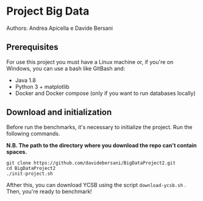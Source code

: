 # Project Big Data 
 Authors: Andrea Apicella e Davide Bersani

## Prerequisites
For use this project you must have a Linux machine or, if you're on Windows, you can use a bash like GitBash and:
* Java 1.8
* Python 3 + matplotlib
* Docker and Docker compose (only if you want to run databases locally)


## Download and initialization
Before run the benchmarks, it's necessary to initialize the project.
Run the following commands.

**N.B. The path to the directory where you download the repo can't contain spaces.**
```
git clone https://github.com/davidebersani/BigDataProject2.git
cd BigDataProject2
./init-project.sh
```
Afther this, you can download YCSB using the script ```download-ycsb.sh``` . Then, you're ready to benchmark!